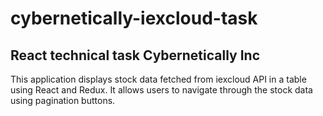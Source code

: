 # cybernetically-iexcloud-task

## React technical task Cybernetically Inc

This application displays stock data fetched from iexcloud API in a table using React and Redux. It allows users to navigate through the stock data using pagination buttons.
